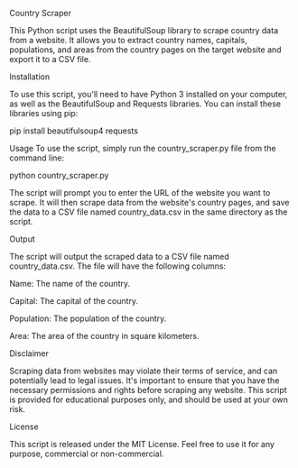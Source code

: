 Country Scraper

This Python script uses the BeautifulSoup library to scrape country data from a website. It allows you to extract country names, capitals, populations, and areas from the country pages on the target website and export it to a CSV file.

Installation

To use this script, you'll need to have Python 3 installed on your computer, as well as the BeautifulSoup and Requests libraries. You can install these libraries using pip:

pip install beautifulsoup4 requests

Usage
To use the script, simply run the country_scraper.py file from the command line:

python country_scraper.py

The script will prompt you to enter the URL of the website you want to scrape. It will then scrape data from the website's country pages, and save the data to a CSV file named country_data.csv in the same directory as the script.

Output

The script will output the scraped data to a CSV file named country_data.csv. The file will have the following columns:

Name: The name of the country.

Capital: The capital of the country.

Population: The population of the country.

Area: The area of the country in square kilometers.

Disclaimer

Scraping data from websites may violate their terms of service, and can potentially lead to legal issues. It's important to ensure that you have the necessary permissions and rights before scraping any website. This script is provided for educational purposes only, and should be used at your own risk.

License

This script is released under the MIT License. Feel free to use it for any purpose, commercial or non-commercial.
